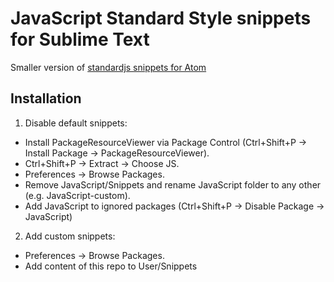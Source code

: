 # JavaScript Standard Style snippets for Sublime Text
Smaller version of [standardjs snippets for Atom](https://atom.io/packages/standardjs-snippets)

## Installation
1. Disable default snippets:
  * Install PackageResourceViewer via Package Control (Ctrl+Shift+P -> Install Package -> PackageResourceViewer).
  * Ctrl+Shift+P -> Extract -> Choose JS.
  * Preferences -> Browse Packages.
  * Remove JavaScript/Snippets and rename JavaScript folder to any other (e.g. JavaScript-custom).
  * Add JavaScript to ignored packages (Ctrl+Shift+P -> Disable Package -> JavaScript)
2. Add custom snippets:
  * Preferences -> Browse Packages.
  * Add content of this repo to User/Snippets
